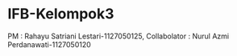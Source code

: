 IFB-Kelompok3
=============

PM : Rahayu Satriani Lestari-1127050125, Collabolator : Nurul Azmi Perdanawati-1127050120
